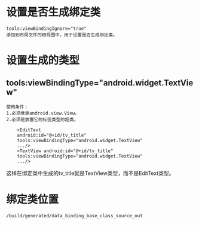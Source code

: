 # 设置是否生成绑定类

    tools:viewBindingIgnore="true"
    添加到布局文件的根视图中，用于设置是否生成绑定类。

# 设置生成的类型

## tools:viewBindingType="android.widget.TextView"

    使用条件：
    1.必须继承android.view.View。
    2.必须是放置它的标签类型的超类。

```
    <EditText
    android:id="@+id/tv_title"
    tools:viewBindingType="android.widget.TextView"
    .../>
    <TextView android:id="@+id/tv_title"
    tools:viewBindingType="android.widget.TextView"
    .../>
```

这样在绑定类中生成的tv_title就是TextView类型，而不是EditText类型。

# 绑定类位置

    /build/generated/data_binding_base_class_source_out